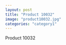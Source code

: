 ```yaml
---
layout: post
title: "Product 10032"
image: "product10032.jpg"
categories: "category1"
---
```

Product 10032
